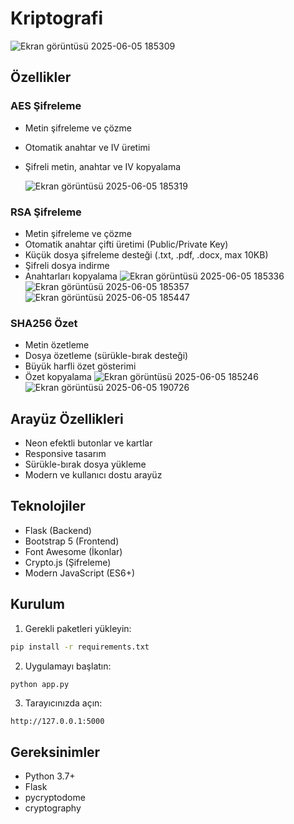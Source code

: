 # Kriptografi

![Ekran görüntüsü 2025-06-05 185309](https://github.com/user-attachments/assets/e8b92b20-64f8-4cb7-9d0f-b8029b186daf)


##  Özellikler

### AES Şifreleme
- Metin şifreleme ve çözme
- Otomatik anahtar ve IV üretimi
- Şifreli metin, anahtar ve IV kopyalama
  
  ![Ekran görüntüsü 2025-06-05 185319](https://github.com/user-attachments/assets/14d811fb-0200-44fd-bd80-f95aabde5130)


### RSA Şifreleme
- Metin şifreleme ve çözme
- Otomatik anahtar çifti üretimi (Public/Private Key)
- Küçük dosya şifreleme desteği (.txt, .pdf, .docx, max 10KB)
- Şifreli dosya indirme
- Anahtarları kopyalama
![Ekran görüntüsü 2025-06-05 185336](https://github.com/user-attachments/assets/144fee2a-8f80-4b47-86cc-0c4bac8b13a6)
![Ekran görüntüsü 2025-06-05 185357](https://github.com/user-attachments/assets/71bdda2b-4792-45b0-bf56-c34a15f3eba5)
![Ekran görüntüsü 2025-06-05 185447](https://github.com/user-attachments/assets/b32a8261-0e13-450e-98e9-5d8d6823c9de)

### SHA256 Özet
- Metin özetleme
- Dosya özetleme (sürükle-bırak desteği)
- Büyük harfli özet gösterimi
- Özet kopyalama
![Ekran görüntüsü 2025-06-05 185246](https://github.com/user-attachments/assets/d8fe29a0-96a1-455d-96a2-fd1865b7ae3b)
![Ekran görüntüsü 2025-06-05 190726](https://github.com/user-attachments/assets/70cae964-498e-4fa3-8f26-1d602717b09b)

##  Arayüz Özellikleri
- Neon efektli butonlar ve kartlar
- Responsive tasarım
- Sürükle-bırak dosya yükleme
- Modern ve kullanıcı dostu arayüz

##  Teknolojiler
- Flask (Backend)
- Bootstrap 5 (Frontend)
- Font Awesome (İkonlar)
- Crypto.js (Şifreleme)
- Modern JavaScript (ES6+)

##  Kurulum
1. Gerekli paketleri yükleyin:
```bash
pip install -r requirements.txt
```
2. Uygulamayı başlatın:
```bash
python app.py
```
3. Tarayıcınızda açın:
```
http://127.0.0.1:5000
```

##  Gereksinimler
- Python 3.7+
- Flask
- pycryptodome
- cryptography
